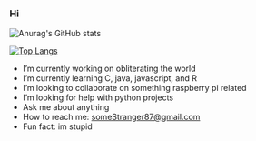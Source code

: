 ### Hi


![Anurag's GitHub stats](https://github-readme-stats.vercel.app/api?username=someStranger8&show_icons=true&theme=tokyonight)

[![Top Langs](https://github-readme-stats.vercel.app/api/top-langs/?username=someStranger8&layout=compact&theme=tokyonight)](https://github.com/anuraghazra/github-readme-stats)



- I’m currently working on obliterating the world
- I’m currently learning C, java, javascript, and R
- I’m looking to collaborate on something raspberry pi related
- I’m looking for help with python projects
- Ask me about anything
- How to reach me: someStranger87@gmail.com
- Fun fact: im stupid
